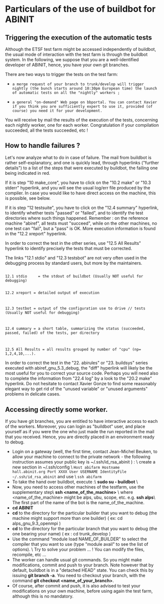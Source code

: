 # Particulars of the use of buildbot for ABINIT 

## Triggering the execution of the automatic tests

Although the ETSF test farm might be accessed independently of buildbot, the usual mode of interaction with the test farm is through the buildbot system.
In the following, we suppose that you are a well-identified developer of ABINIT, hence, you have your own git branches.

There are two ways to trigger the tests on the test farm:
  *     a merge request of your branch to trunk/develop will trigger nightly (the bunch starts around 10:30pm European time) the launch of automatic tests on all the "nightly" workers ;
  *     a general "on-demand" Web page on bbportal. You can contact Xavier if you think you are sufficiently expert to use it, provided (of course) you need it for your development.

You will receive by mail the results of the execution of the tests, concerning each nightly worker, one for each worker. Congratulation if your compilation succeeded, all the tests succeeded, etc ! 

## How to handle failures ? 

Let's now analyze what to do in case of failure. The mail from buildbot is rather self-explanatory, and one is quickly lead, through hyperlinks ("further details") to a list of the steps that were executed by buildbot, the failing one being indicated in red. 

If it is step "10 make_core", you have to click on the "10.2 make" or "10.3 stderr" hyperlink, and you will see the usual log/err file produced by the compiler. In case you would like to have direct access on the machine, this is possible, see below.

If it is step "12 testsuite", you have to click on the "12.4 summary" hyperlink, to identify whether tests "passed" or "failed", and to identify the test directories where such things happened. Remember : on the reference machine "abiref", all tests must "succeed", while on the other machines, no one test can "fail", but a "pass" is OK. More execution information is found in the "12.2 xreport" hyperlink.

In order to correct the test in the other series, use "12.5 All Results" hyperlink to identify precisely the tests that must be corrected.

The links "12.1 stdio" and "12.3 testsbot" are not very often used in the debugging process by standard users, but more by the maintainers.

<code>
12.1 stdio     = the stdout of buildbot (Usually NOT useful for debugging)

12.2 xreport   = detailed output of execution

12.3 testbot   = output of the configuration use to drive // tests (Usually NOT useful for debugging)

12.4 summary   = a short table, summarizing the status (succeeded, passed, failed) of the tests, per directory

12.5 All Results = all results grouped by number of "cpu" (np= 1,2,4,10,...).
</code>

In order to correct the test in the "22. abirules" or "23. buildsys" series executed with abiref_gnu_5.3_debug, the "diff" hyperlink will likely be the most useful for you to correct your source code. Perhaps you will need also to complete the information from  "22.4 log" by a look to the "20.2 make" hyperlink. Do not hesitate to contact Xavier Gonze to find some reasonably elegant way to get rid of the "unused variable" or "unused arguments" problems in delicate cases.


## Accessing directly some worker. 

If you have git branches, you are entitled to have interactive access to each of the workers. Moreover, you can login as "buildbot" user, and place yourself as if you were the one who just made the run reported in the mail that you received. Hence, you are directly placed in an environment ready to debug.
 

  -  Login on a gateway (well, the first time, contact Jean-Michel Beuken, to allow your machine to connect to the private network - the following instruction assumes your public key is ~/.ssh/id_rsa_abinit ) : \\ create a new section in ~/.ssh/config \\ 
   <code>Host abifarm
   Hostname hall.abinit.org
   Port XXXX
   User USERNAME
   IdentityFile ~/.ssh/id_rsa_abinit</code> and use \\ <code>ssh abifarm</code>
  -  To take the hand over buildbot, execute :\\ **sudo su - buildbot** \\  
  - Now, you need to access other machines of the testfarm, use the supplementary step\\ **ssh <name_of_the_machine>** \\ where <name_of_the_machine> might be alps, ubu, scope, etc. e.g. **ssh alps**\\ The first part of the name of the bot is the name_of_the_machine.
  -  **cd ABINIT**
  -  **cd**    to the directory for the particular builder that you want to debug (the machine might support more than one builder) ( ex: cd alps_gnu_9.3_openmpi )
  -  **cd**    to the directory for the particular branch that you want to debug (the one bearing your name)  ( ex : cd trunk_develop )
  -  Use the command "module load NAME_OF_BUILDER" to select the compiler that you want to use (type "module avail" to see the list of options). \\ Try to solve your problem ... ! You can modify the files, recompile, etc ...
  -  The worker can handle usual git commands. So you might make modifications, commit and push to your branch. Note however that by default, buildbot is in a "detached HEAD" state. You can check this by issuing **git branch -a**. You need to checkout your branch, with the command **git checkout <name_of_your_branch>**.
  - Of course, after commit and push, it is also advised to test your modifications on your own machine, before using again the test farm, although this is no mandatory.
